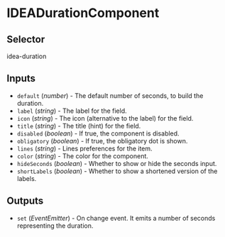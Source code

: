 # IDEADurationComponent

## Selector

idea-duration

## Inputs

- `default` (*number*) - The default number of seconds, to build the duration.
- `label` (*string*) - The label for the field.
- `icon` (*string*) - The icon (alternative to the label) for the field.
- `title` (*string*) - The title (hint) for the field.
- `disabled` (*boolean*) - If true, the component is disabled.
- `obligatory` (*boolean*) - If true, the obligatory dot is shown.
- `lines` (*string*) - Lines preferences for the item.
- `color` (*string*) - The color for the component.
- `hideSeconds` (*boolean*) - Whether to show or hide the seconds input.
- `shortLabels` (*boolean*) - Whether to show a shortened version of the labels.

## Outputs

- `set` (*EventEmitter<number>*) - On change event. It emits a number of seconds representing the duration.

